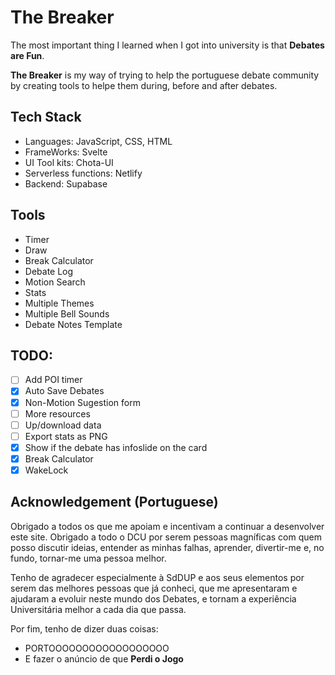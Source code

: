 # The Breaker

The most important thing I learned when I got into university is that **Debates are Fun**.

**The Breaker** is my way of trying to help the portuguese debate community by creating tools to helpe them during, before and after debates.

## Tech Stack

- Languages: JavaScript, CSS, HTML
- FrameWorks: Svelte
- UI Tool kits: Chota-UI
- Serverless functions: Netlify
- Backend: Supabase

## Tools

- Timer
- Draw
- Break Calculator
- Debate Log
- Motion Search
- Stats
- Multiple Themes
- Multiple Bell Sounds
- Debate Notes Template

## TODO:

- [ ] Add POI timer
- [x] Auto Save Debates
- [x] Non-Motion Sugestion form
- [ ] More resources
- [ ] Up/download data
- [ ] Export stats as PNG
- [x] Show if the debate has infoslide on the card
- [x] Break Calculator
- [x] WakeLock

## Acknowledgement (Portuguese)

Obrigado a todos os que me apoiam e incentivam a continuar a desenvolver este site. Obrigado a todo o DCU por serem pessoas magníficas com quem posso discutir ideias, entender as minhas falhas, aprender, divertir-me e, no fundo, tornar-me uma pessoa melhor.

Tenho de agradecer especialmente à SdDUP e aos seus elementos por serem das melhores pessoas que já conheci, que me apresentaram e ajudaram a evoluir neste mundo dos Debates, e tornam a experiência Universitária melhor a cada dia que passa.

Por fim, tenho de dizer duas coisas:

- PORTOOOOOOOOOOOOOOOOOO
- E fazer o anúncio de que **Perdi o Jogo**
